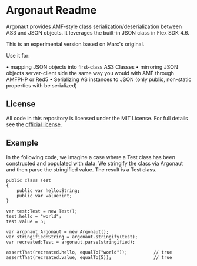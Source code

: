 # Argonaut Readme

Argonaut provides AMF-style class serialization/deserialization between AS3 and JSON objects. It leverages
the built-in JSON class in Flex SDK 4.6.

This is an experimental version based on Marc's original. 

Use it for:

• mapping JSON objects into first-class AS3 Classes
• mirroring JSON objects server-client side the same way you would with AMF through AMFPHP or Red5
• Serializing AS instances to JSON (only public, non-static properties with be serialized)

## License

All code in this repository is licensed under the MIT License. For full details see the [official license](Argonaut/license.md).

## Example

In the following code, we imagine a case where a Test class has been constructed and populated with data. We stringify the class via Argonaut and then parse the stringified value. The result is a Test class.

	public class Test
	{
		public var hello:String;
		public var value:int;
	}

	var test:Test = new Test();
	test.hello = "world";
	test.value = 5;

	var argonaut:Argonaut = new Argonaut();
	var stringified:String = argonaut.stringify(test);
	var recreated:Test = argonaut.parse(stringified);

	assertThat(recreated.hello, equalTo("world"));			// true
	assertThat(recreated.value, equalTo(5));				// true

